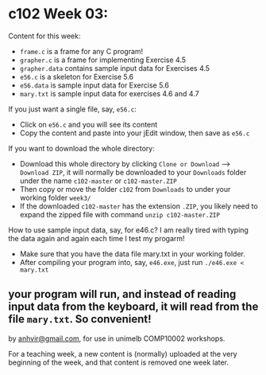  c102 Week 03:
=======
Content for this week:
  * `frame.c` is a frame for any C program!
  * `grapher.c` is a frame for implementing Exercise 4.5
  * `grapher.data` contains sample input data for Exercises 4.5
  * `e56.c` is a skeleton for Exercise 5.6
  * `e56.data` is sample input data for Exercise 5.6
  * `mary.txt` is sample input data for exercises 4.6 and 4.7

If you just want a single file, say, `e56.c`:
  * Click on `e56.c` and you will see its content 
  * Copy the content and paste into your jEdit window, then save as `e56.c` 

If you want to download the whole directory:
  * Download this whole directory by clicking `Clone or Download` --> `Download ZIP`, it will normally be downloaded to your `Downloads` folder under the name `c102-master` or `c102-master.ZIP`
  * Then copy or move the folder `c102` from `Downloads` to under your working folder `week3/`
  * If the downloaded `c102-master` has the extension `.ZIP`, you likely need to expand the zipped file with command `unzip c102-master.ZIP`

How to use sample input data, say, for e46.c? I am really tired with typing the data again and again each time I test my progarm!
  * Make sure that you have the data file mary.txt in your working folder. 
  * After compiling your program into, say, `e46.exe`, just run `./e46.exe < mary.txt`

  your program will run, and instead of reading input data from the keyboard, it will read from the file `mary.txt`. So convenient!  
-------------------------------------------------------------
by anhvir@gmail.com, for use in unimelb COMP10002 workshops.

For a teaching week, a new content is (normally) uploaded at the very beginning of the week, and that content is removed one week later.
